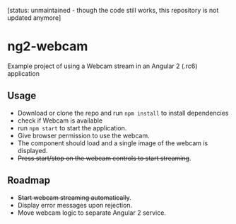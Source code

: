 [status: unmaintained - though the code still works, this repository is not updated anymore]

# ng2-webcam
Example project of using a Webcam stream in an Angular 2 (.rc6) application

## Usage
- Download or clone the repo and run `npm install` to install dependencies
- check if Webcam is available
- run `npm start` to start the application.
- Give browser permission to use the webcam.
- The component should load and a single image of the webcam is displayed.
- <s>Press start/stop on the webcam controls to start streaming</s>.

## Roadmap
- <s>Start webcam streaming automatically</s>.
- Display error messages upon rejection.
- Move webcam logic to separate Angular 2 service.
